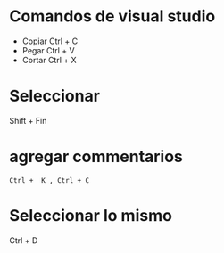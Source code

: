 # Comandos de visual studio
 - Copiar Ctrl + C
 - Pegar Ctrl + V
 - Cortar Ctrl + X

 # Seleccionar
 Shift + Fin

 # agregar commentarios 
    Ctrl +  K , Ctrl + C

# Seleccionar lo mismo
 Ctrl + D